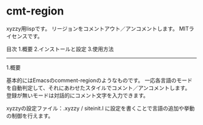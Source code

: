cmt-region
==========

xyzzy用lispです。
リージョンをコメントアウト／アンコメントします。
MITライセンスです。

目次
1.概要
2.インストールと設定
3.使用方法

---

1.概要

基本的にはEmacsのcomment-regionのようなものです。
一応各言語のモードを自動判定して、それにあわせたスタイルでコメント／アンコメントします。
登録が無いモードは対話的にコメント文字を入力できます。

xyzzyの設定ファイル：.xyzzy / siteinit.l に設定を書くことで言語の追加や挙動の制御を行えます。
